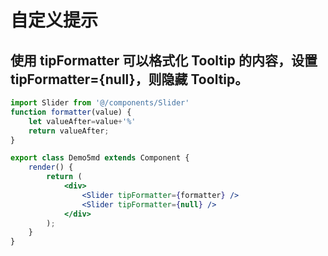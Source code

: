 #  自定义提示
## 使用 tipFormatter 可以格式化 Tooltip 的内容，设置 tipFormatter={null}，则隐藏 Tooltip。

````jsx
import Slider from '@/components/Slider'
function formatter(value) {
    let valueAfter=value+'%'
    return valueAfter;
}

export class Demo5md extends Component {
    render() {
        return (
            <div>
                <Slider tipFormatter={formatter} />
                <Slider tipFormatter={null} />
            </div>
        );
    }
}
````